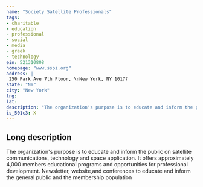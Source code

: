 ```yaml
---
name: "Society Satellite Professionals"
tags:
- charitable
- education
- professional
- social
- media
- greek
- technology
ein: 521310808
homepage: "www.sspi.org"
address: |
 250 Park Ave 7th Floor, \nNew York, NY 10177
state: "NY"
city: "New York"
lng: 
lat: 
description: "The organization's purpose is to educate and inform the public on satellite communications, technology and space application. It offers approximately 4,000 members educational programs and opportunities for professional development. "
is_501c3: X
---
```


## Long description

The organization's purpose is to educate and inform the public on satellite communications, technology and space application. It offers approximately 4,000 members educational programs and opportunities for professional development. Newsletter, website,and conferences to educate and inform the general public and the membership population
